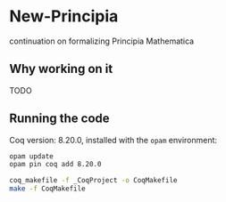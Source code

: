 # New-Principia
continuation on formalizing Principia Mathematica

## Why working on it
TODO

## Running the code

Coq version: 8.20.0, installed with the `opam` environment:

```bash
opam update
opam pin coq add 8.20.0
```

```bash
coq_makefile -f _CoqProject -o CoqMakefile
make -f CoqMakefile
```

